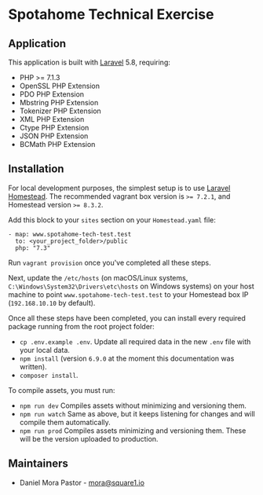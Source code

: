 # Spotahome Technical Exercise

## Application
 
This application is built with [Laravel](https://laravel.com/docs/5.8) 5.8, requiring:

- PHP >= 7.1.3
- OpenSSL PHP Extension
- PDO PHP Extension
- Mbstring PHP Extension
- Tokenizer PHP Extension
- XML PHP Extension
- Ctype PHP Extension
- JSON PHP Extension
- BCMath PHP Extension

## Installation

For local development purposes, the simplest setup is to use [Laravel Homestead](https://laravel.com/docs/homestead). The recommended vagrant box version is `>= 7.2.1`, and Homestead version `>= 8.3.2`.

Add this block to your `sites` section on your `Homestead.yaml` file:

```
- map: www.spotahome-tech-test.test
  to: <your_project_folder>/public
  php: "7.3"
```

Run `vagrant provision` once you've completed all these steps.

Next, update the `/etc/hosts` (on macOS/Linux systems, `C:\Windows\System32\Drivers\etc\hosts` on Windows systems) on your host machine to point `www.spotahome-tech-test.test` to your Homestead box IP (`192.168.10.10` by default).

Once all these steps have been completed, you can install every required package running from the root project folder:

- `cp .env.example .env`. Update all required data in the new `.env` file with your local data.
- `npm install` (version `6.9.0` at the moment this documentation was written).
- `composer install`.

To compile assets, you must run:

- `npm run dev` Compiles assets without minimizing and versioning them.
- `npm run watch` Same as above, but it keeps listening for changes and will compile them automatically.
- `npm run prod` Compiles assets minimizing and versioning them. These will be the version uploaded to production.

## Maintainers

- Daniel Mora Pastor - mora@square1.io